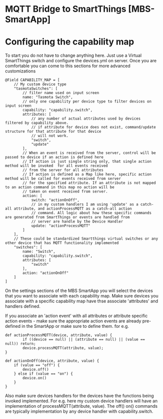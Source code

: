 # MQTT Bridge to SmartThings [MBS-SmartApp]
# Configuring the capability map
To start you do not have to change anything here. Just use a Virtual SmartThings switch and configure the devices.yml on server. Once you are comfortable you can come to this sections for more advanced customizations
```
@Field CAPABILITY_MAP = [
	// My custom device type
    "tasmotaSwitches": [
		// filter name used on input screen
        name: "Tasmota Switch",
		// only one capability per device type to filter devices on input screen
        capability: "capability.switch",
        attributes: [
			// any number of actual attributes used by devices filtered by capability above.
			// if attribute for device does not exist, command/update structure for that attribute for that device 
			// will not work.
			"switch",
			"update"
        ],
		// When an event is received from the server, control will be passed to device if an action is defined here
		// If action is just single string only, that single action method will be invoked  for all events received 
		// from the server for all attributes
		// If action is defined as a Map like here, specific action method will be called for events received from server 
		// for the specified attribute. If an attribute is not mapped to an action command in this map no action will be 
		// taken on event received from server.
        action: [
			switch: "actionOnOff",
			// in my custom handlers I am using 'update' as a catch-all attribute, and actionProcessMQTT as a catch-all action
			// command. All logic about how these specific commands are generated from SmartThings or events are handled from
			// server are handle by the Device Handler 
			update: "actionProcessMQTT"
		]
    ],
	// These could be standardized Smartthings virtual switches or any other device that has MQTT functionality implemented
    "switches": [
        name: "Switch",
        capability: "capability.switch",
        attributes: [
            "switch"
        ],
        action: "actionOnOff"
    ]
]
```

On the settings sections of the MBS SmartApp you will select the devices that you want to associate with each capability map. Make sure devices you associate with a specific capability map have thse  associate 'attributes' and handlers defined.

If you associate an 'action event' with all attributes or attribute specific action events - make sure  the appropriate action events are already pre-defined in the SmartApp or make sure to define them. for e.g.
```
def actionProcessMQTT(device, attribute, value) {
		if ((device == null) || (attribute == null) || (value == null)) return;	
		device.processMQTT(attribute, value);
}

def actionOnOff(device, attribute, value) {
    if (value == "off") {
        device.off()
    } else if (value == "on") {
        device.on()
    }
}
```
Also make sure devices handlers for the devices have the functions being invoked implemented. For e.g. here my custom device handlers will have an implementation of processMQTT(attribute, value). The off() on() commands are typically implementation by any device handler with capability.switch.